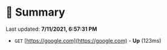# 📖 Summary
Last updated: **7/11/2021, 6:57:31 PM**

- `GET` [https://google.com](https://google.com) - **Up** (123ms)
